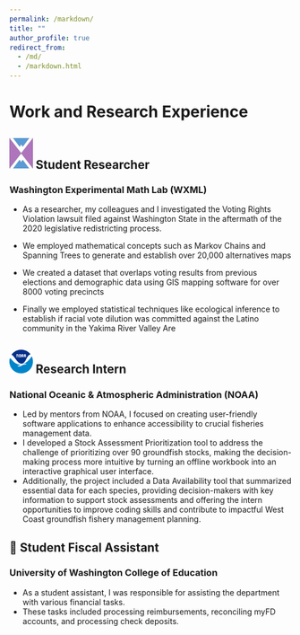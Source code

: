 ```yaml
---
permalink: /markdown/
title: ""
author_profile: true
redirect_from: 
  - /md/
  - /markdown.html
---
```


# Work and Research Experience

##  <img src="/_pages/wxml.png"  alt="WXML image" style="max-width: 2em; height: auto;" /> Student Researcher 
### Washington Experimental Math Lab (WXML)
  - As a researcher, my colleagues and I investigated the Voting Rights Violation lawsuit filed against Washington State in the aftermath of the 2020 legislative redistricting process.

  - We employed mathematical concepts such as Markov Chains and Spanning Trees to generate and establish over 20,000 alternatives maps

  - We created a dataset that overlaps voting results from previous elections and demographic data using GIS mapping software for over 8000 voting precincts

  - Finally we employed statistical techniques like ecological inference to establish if racial vote dilution was committed against the Latino community in the Yakima River Valley Are

## <img src="/_pages/noaa.png" alt="NOAA Image" style="max-width: 2em; height: auto;"> Research Intern
### National Oceanic & Atmospheric Administration (NOAA) 
  - Led by mentors from NOAA, I focused on creating user-friendly software applications to enhance accessibility to crucial fisheries management data. 
  - I developed a Stock Assessment Prioritization tool to address the challenge of prioritizing over 90 groundfish stocks, making the decision-making process more   intuitive by turning an offline workbook into an interactive graphical user interface. 
  - Additionally, the project included a Data Availability tool that summarized essential data for each species, providing decision-makers with key information to support stock assessments and offering the intern opportunities to improve coding skills and contribute to impactful West Coast groundfish fishery management planning.

## 📁 Student Fiscal Assistant 
### University of Washington College of Education 
  - As a student assistant, I was responsible for assisting the department with various financial tasks.
  - These tasks included processing reimbursements, reconciling myFD accounts, and processing check deposits.